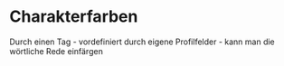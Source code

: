 # Charakterfarben
Durch einen Tag - vordefiniert durch eigene Profilfelder - kann man die wörtliche Rede einfärgen
